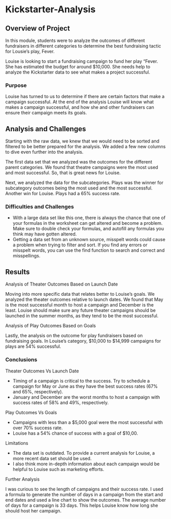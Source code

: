 # Kickstarter-Analysis

## Overview of Project 

In this module, students were to analyze the outcomes of different fundraisers in different categories to determine the best fundraising tactic for Lousie’s play, Fever. 

Louise is looking to start a fundraising campaign to fund her play “Fever. She has estimated the budget for around $10,000. She needs help to analyze the Kickstarter data to see what makes a project successful. 

### Purpose 
Louise has turned to us to determine if there are certain factors that make a campaign successful. At the end of the analysis Louise will know what makes a campaign successful, and how she and other fundraisers can ensure their campaign meets its goals. 

## Analysis and Challenges 

Starting with the raw data, we knew that we would need to be sorted and filtered to be better prepared for the analysis. We added a few new columns to dive even further into the analysis. 

The first data set that we analyzed was the outcomes for the different parent categories. We found that theatre campaigns were the most used and most successful. So, that is great news for Louise. 





Next, we analyzed the data for the subcategories. Plays was the winner for subcategory outcomes being the most used and the most successful. Another win for Louise. Plays had a 65% success rate. 








### Difficulties and Challenges 
-	With a large data set like this one, there is always the chance that one of your formulas in the worksheet can get altered and become a problem. Make sure to double check your formulas, and autofill any formulas you think may have gotten altered.
-	Getting a data set from an unknown source, misspelt words could cause a problem when trying to filter and sort. If you find any errors or misspelt words, you can use the find function to search and correct and misspellings. 

## Results 

  Analysis of Theater Outcomes Based on Launch Date 
  
Moving into more specific data that relates better to Louise’s goals. We analyzed the theater outcomes relative to launch dates. We found that May is the most successful month to host a campaign and December is the least. Louise should make sure any future theater campaigns should be launched in the summer months, as they tend to be the most successful. 



  Analysis of Play Outcomes Based on Goals

Lastly, the analysis on the outcome for play fundraisers based on fundraising goals. In Louise’s category, $10,000 to $14,999 campaigns for plays are 54% successful. 






















### Conclusions

Theater Outcomes Vs Launch Date 
* Timing of a campaign is critical to the success. Try to schedule a campaign for May or June as they have the best success rates (67% and 65%, respectively).
* January and December are the worst months to host a campaign with success rates of 58% and 49%, respectively. 

Play Outcomes Vs Goals 
-	Campaigns with less than a $5,000 goal were the most successful with over 70% success rate. 
-	Louise has a 54% chance of success with a goal of $10,00. 


Limitations 
-	The data set is outdated. To provide a current analysis for Louise, a more recent data set should be used. 
-	I also think more in-depth information about each campaign would be helpful to Louise such as marketing efforts.

Further Analysis 

I was curious to see the length of campaigns and their success rate.  I used a formula to generate the number of days in a campaign from the start and end dates and used a line chart to show the outcomes. The average number of days for a campaign is 33 days. This helps Louise know how long she should host her campaign. 




